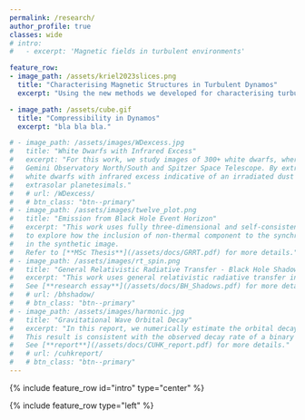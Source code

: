 ```yaml
---
permalink: /research/
author_profile: true
classes: wide
# intro:
#   - excerpt: 'Magnetic fields in turbulent environments'

feature_row:
- image_path: /assets/kriel2023slices.png
  title: "Characterising Magnetic Structures in Turbulent Dynamos"
  excerpt: "Using the new methods we developed for characterising turbulent velocity and magnetic field structures, we have established a clear relationship between magnetic field morphology and the lobal properties of plasmas. In, the warm phase of the ISM, for example, where turbulent motions are subsonic (top row panels), magnetic fields tend to form folded structures that lead to magnetic energy concentrated on the smallest scales allowed by dissipation processes. In the supersonically-moving (bottom row panels), cold phase of the ISM, however, shocks violently reorganise magnetic fields into larger-scale structures associated with denser regions of plasma."

- image_path: /assets/cube.gif
  title: "Compressibility in Dynamos"
  excerpt: "bla bla bla."

# - image_path: /assets/images/WDexcess.jpg
#   title: "White Dwarfs with Infrared Excess"
#   excerpt: "For this work, we study images of 300+ white dwarfs, where the images are obtained from
#   Gemini Observatory North/South and Spitzer Space Telescope. By extracting photometry from the image data, we study
#   white dwarfs with infrared excess indicative of an irradiated dust disc, which are formed by the tidal disruption of 
#   extrasolar planetesimals."
#   # url: /WDexcess/
#   # btn_class: "btn--primary"
# - image_path: /assets/images/twelve_plot.png
#   title: "Emission from Black Hole Event Horizon"
#   excerpt: "This work uses fully three-dimensional and self-consistent general relativistic magnetohydrodynamic simulation fluid models with general-relativistic radiative transfer 
#   to explore how the inclusion of non-thermal component to the synchrotron emissivity in the accretion sheath defined by the hydrodynamical Bernoulli parameter can result in observable large-scale jet emission
#   in the synthetic image. 
#   Refer to [**MSc Thesis**](/assets/docs/GRRT.pdf) for more details."
# - image_path: /assets/images/rt_spin.png
#   title: "General Relativistic Radiative Transfer - Black Hole Shadows"
#   excerpt: "This work uses general relativistic radiative transfer inverse ray-tracing to investigate how the shape of the black hole shadow can reveal information about the black hole spin and observed orientation.
#   See [**research essay**](/assets/docs/BH_Shadows.pdf) for more details."
#   # url: /bhshadow/
#   # btn_class: "btn--primary"
# - image_path: /assets/images/harmonic.jpg
#   title: "Gravitational Wave Orbital Decay"
#   excerpt: "In this report, we numerically estimate the orbital decay of two bodies in a close binary system due to gravitational waves.
#   This result is consistent with the observed decay rate of a binary pulsar system. We also study the effect further through Fourier decomposition and separating by orbital eccentricity.
#   See [**report**](/assets/docs/CUHK_report.pdf) for more details."
#   # url: /cuhkreport/
#   # btn_class: "btn--primary"
---
```


{% include feature_row id="intro" type="center" %}

{% include feature_row type="left" %} 

